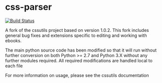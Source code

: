 css-parser
================

[![Build Status](https://github.com/kovidgoyal/kitty/workflows/CI/badge.svg)](https://github.com/kovidgoyal/kitty/actions?query=workflow%3ACI)

A fork of the cssutils project based on version 1.0.2.
This fork includes general bug fixes and extensions 
specific to editing and working with ebooks.

The main python source code has been modified so
that it will run without further conversion on both 
Python >= 2.7 and Python 3.X without any further
modules required.  All required modifications
are handled local to each file

For more information on usage, please see the cssutils 
documentation
